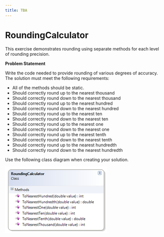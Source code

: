 ```yaml
---
title: TBA
---
```

# RoundingCalculator

This exercise demonstrates rounding using separate methods for each level of rounding precision.

**Problem Statement**

Write the code needed to provide rounding of various degrees of accuracy. The solution must meet the following requirements:

* All of the methods should be static.
* Should correctly round up to the nearest thousand
* Should correctly round down to the nearest thousand
* Should correctly round up to the nearest hundred
* Should correctly round down to the nearest hundred
* Should correctly round up to the nearest ten
* Should correctly round down to the nearest ten
* Should correctly round up to the nearest one
* Should correctly round down to the nearest one
* Should correctly round up to the nearest tenth
* Should correctly round down to the nearest tenth
* Should correctly round up to the nearest hundredth
* Should correctly round down to the nearest hundredth

Use the following class diagram when creating your solution.

![RoundingCalculator Class Diagram](E-RoundingCalculator.png)
